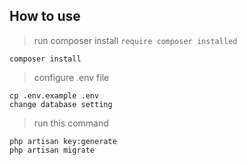 ## How to use

> run composer install `require composer installed`

```
composer install
```

> configure .env file

```
cp .env.example .env
change database setting
```

> run this command

```
php artisan key:generate
php artisan migrate
```
